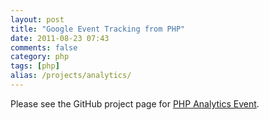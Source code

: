 ```yaml
---
layout: post
title: "Google Event Tracking from PHP"
date: 2011-08-23 07:43
comments: false
category: php
tags: [php]
alias: /projects/analytics/
---
```


Please see the GitHub project page for [PHP Analytics Event](https://github.com/there4/php-analytics-event).